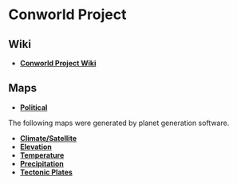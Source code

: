 # Conworld Project

## Wiki

 - **[Conworld Project Wiki](http://editthis.info/conworldproject/Main_Page)**

## Maps

 - **[Political](conworld/political)**

The following maps were generated by planet generation software.

 - **[Climate/Satellite](conworld/biomes.png)**
 - **[Elevation](conworld/elevation.png)**
 - **[Temperature](conworld/temperature.png)**
 - **[Precipitation](conworld/wetness.png)**
 - **[Tectonic Plates](conworld/plates.png)**
